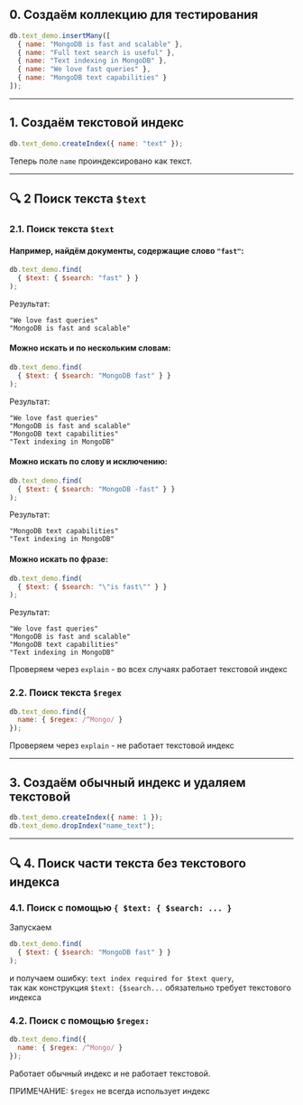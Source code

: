 ## 0. Создаём коллекцию для тестирования

```javascript
db.text_demo.insertMany([
  { name: "MongoDB is fast and scalable" },
  { name: "Full text search is useful" },
  { name: "Text indexing in MongoDB" },
  { name: "We love fast queries" },
  { name: "MongoDB text capabilities" }
]);
```

---

## 1. Создаём текстовой индекс

```javascript
db.text_demo.createIndex({ name: "text" });
```

Теперь поле `name` проиндексировано как текст.

---

## 🔍 2 Поиск текста `$text`

### 2.1. Поиск текста `$text`
#### Например, найдём документы, содержащие слово `"fast"`:

```javascript
db.text_demo.find(
  { $text: { $search: "fast" } }
);
```

Результат:
```text
"We love fast queries"
"MongoDB is fast and scalable"
```

#### Можно искать и по нескольким словам:

```javascript
db.text_demo.find(
  { $text: { $search: "MongoDB fast" } }
);
```

Результат:
```text
"We love fast queries"
"MongoDB is fast and scalable"
"MongoDB text capabilities"
"Text indexing in MongoDB"
```

#### Можно искать по слову и исключению:
```javascript
db.text_demo.find(
  { $text: { $search: "MongoDB -fast" } }
);
```

Результат:
```text
"MongoDB text capabilities"
"Text indexing in MongoDB"
```


#### Можно искать по фразе:
```javascript
db.text_demo.find(
  { $text: { $search: "\"is fast\"" } }
);
```

Результат:
```text
"We love fast queries"
"MongoDB is fast and scalable"
"MongoDB text capabilities"
"Text indexing in MongoDB"
```


Проверяем через `explain` - во всех случаях работает текстовой индекс

### 2.2. Поиск текста `$regex`

```js
db.text_demo.find({
  name: { $regex: /^Mongo/ }
});
```

Проверяем через `explain` - не работает текстовой индекс

---
## 3. Создаём обычный индекс и удаляем текстовой

```javascript
db.text_demo.createIndex({ name: 1 });
db.text_demo.dropIndex("name_text");
```


---

## 🔍 4. Поиск части текста без текстового индекса

### 4.1. Поиск с помощью `{ $text: { $search: ... }`

Запускаем
```javascript
db.text_demo.find(
  { $text: { $search: "MongoDB fast" } }
);
```
и получаем ошибку: `text index required for $text query`,  
так как конструкция `$text: {$search...` обязательно требует текстового индекса


### 4.2. Поиск с помощью `$regex: `
```javascript
db.text_demo.find({
  name: { $regex: /^Mongo/ }
});
```

Работает обычный индекс и не работает текстовой.

ПРИМЕЧАНИЕ: `$regex` не всегда использует индекс